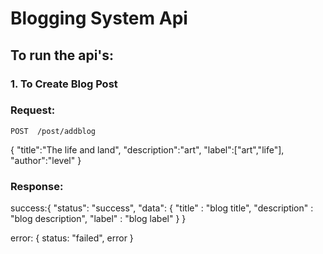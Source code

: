 # Blogging System Api

## To run the api's:

### 1. To Create Blog Post 

### Request:

`POST  /post/addblog`

{
    "title":"The life and land",
    "description":"art",
    "label":["art","life"],
    "author":"level" 
}

### Response:


success:{
    "status": "success",
    "data": {
            "title" : "blog title",
            "description" : "blog description",
            "label" : "blog label"
            }
}


error: { 
       status: "failed",
       error 
    }

